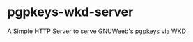 # pgpkeys-wkd-server

A Simple HTTP Server to serve GNUWeeb's pgpkeys via [WKD](https://datatracker.ietf.org/doc/html/draft-koch-openpgp-webkey-service)